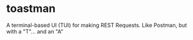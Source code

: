 # toastman
A terminal-based UI (TUI) for making REST Requests. Like Postman, but with a "T"... and an "A"
